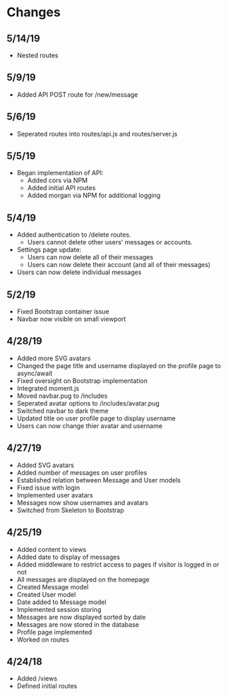 # Changes

## 5/14/19
* Nested routes

## 5/9/19
* Added API POST route for /new/message

## 5/6/19
* Seperated routes into routes/api.js and routes/server.js

## 5/5/19
* Began implementation of API:
  * Added cors via NPM
  * Added initial API routes
  * Added morgan via NPM for additional logging

## 5/4/19
* Added authentication to /delete routes.
  * Users cannot delete other users' messages or accounts.
* Settings page update:
  * Users can now delete all of their messages
  * Users can now delete their account (and all of their messages)
* Users can now delete individual messages

## 5/2/19
* Fixed Bootstrap container issue
* Navbar now visible on small viewport

## 4/28/19
* Added more SVG avatars
* Changed the page title and username displayed on the profile page to async/await
* Fixed oversight on Bootstrap implementation
* Integrated moment.js
* Moved navbar.pug to /includes
* Seperated avatar options to /includes/avatar.pug
* Switched navbar to dark theme
* Updated title on user profile page to display username
* Users can now change thier avatar and username

## 4/27/19
* Added SVG avatars
* Added number of messages on user profiles
* Established relation between Message and User models
* Fixed issue with login
* Implemented user avatars
* Messages now show usernames and avatars
* Switched from Skeleton to Bootstrap

## 4/25/19
* Added content to views
* Added date to display of messages
* Added middleware to restrict access to pages if visitor is logged in or not
* All messages are displayed on the homepage
* Created Message model
* Created User model
* Date added to Message model
* Implemented session storing
* Messages are now displayed sorted by date
* Messages are now stored in the database
* Profile page implemented
* Worked on routes

## 4/24/18
* Added /views
* Defined initial routes